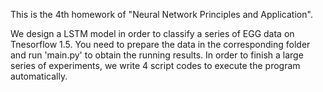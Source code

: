 This is the 4th homework of "Neural Network Principles and Application".

We design a LSTM model in order to classify a series of EGG data on Tnesorflow 1.5. You need to  prepare the data in the corresponding folder and run 'main.py' to obtain the running results. In order to finish a large series of experiments, we write 4 script codes to execute the program automatically.
